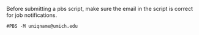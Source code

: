 Before submitting a pbs script, make sure the email in the script is correct for job notifications.

```
#PBS -M uniqname@umich.edu
```
